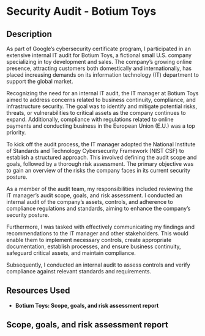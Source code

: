 <h1>Security Audit - Botium Toys</h1>

<h2>Description</h2>
As part of Google’s cybersecurity certificate program, I participated in an extensive internal IT audit for Botium Toys, a fictional small U.S. company specializing in toy development and sales. The company’s growing online presence, attracting customers both domestically and internationally, has placed increasing demands on its information technology (IT) department to support the global market.

Recognizing the need for an internal IT audit, the IT manager at Botium Toys aimed to address concerns related to business continuity, compliance, and infrastructure security. The goal was to identify and mitigate potential risks, threats, or vulnerabilities to critical assets as the company continues to expand. Additionally, compliance with regulations related to online payments and conducting business in the European Union (E.U.) was a top priority.

To kick off the audit process, the IT manager adopted the National Institute of Standards and Technology Cybersecurity Framework (NIST CSF) to establish a structured approach. This involved defining the audit scope and goals, followed by a thorough risk assessment. The primary objective was to gain an overview of the risks the company faces in its current security posture.

As a member of the audit team, my responsibilities included reviewing the IT manager’s audit scope, goals, and risk assessment. I conducted an internal audit of the company’s assets, controls, and adherence to compliance regulations and standards, aiming to enhance the company’s security posture.

Furthermore, I was tasked with effectively communicating my findings and recommendations to the IT manager and other stakeholders. This would enable them to implement necessary controls, create appropriate documentation, establish processes, and ensure business continuity, safeguard critical assets, and maintain compliance.

Subsequently, I conducted an internal audit to assess controls and verify compliance against relevant standards and requirements.

<h2>Resources Used</h2>

- <b>Botium Toys: Scope, goals, and risk assessment report<b>

<h2>Scope, goals, and risk assessment report</h2>
